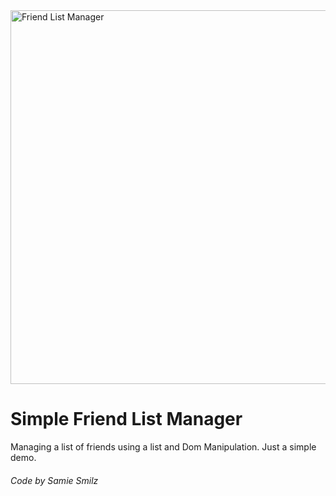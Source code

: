 
<img width="598" alt="Friend List Manager" src="https://github.com/samiesmilz/friend-list/assets/3438049/1d3688b6-6b40-4aeb-8cd7-189aee40b873">

# Simple Friend List Manager

Managing a list of friends using a list and Dom Manipulation.
Just a simple demo.

###### Code by Samie Smilz
